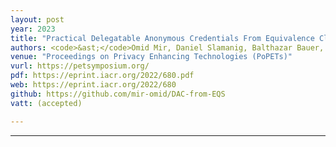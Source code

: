 ```yaml
---
layout: post
year: 2023
title: "Practical Delegatable Anonymous Credentials From Equivalence Class Signatures"
authors: <code>&ast;</code>Omid Mir, Daniel Slamanig, Balthazar Bauer, René Mayrhofer
venue: "Proceedings on Privacy Enhancing Technologies (PoPETs)"
vurl: https://petsymposium.org/
pdf: https://eprint.iacr.org/2022/680.pdf
web: https://eprint.iacr.org/2022/680
github: https://github.com/mir-omid/DAC-from-EQS
vatt: (accepted)

---
```



---


